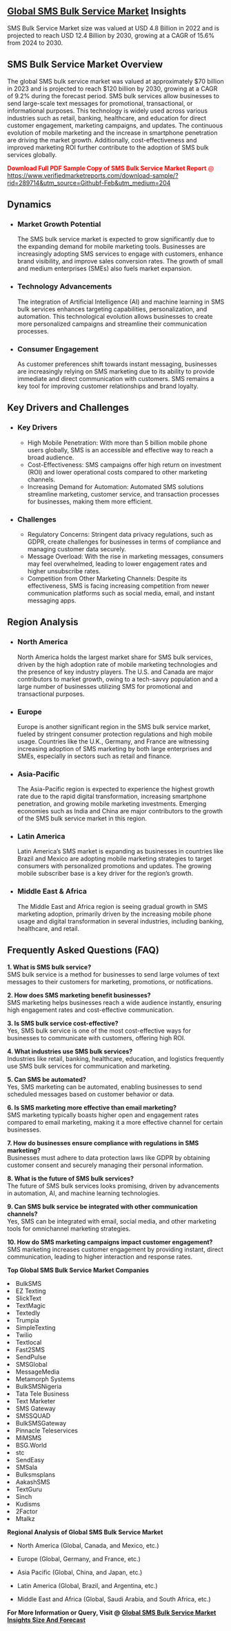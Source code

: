 <h2><a href="https://www.verifiedmarketreports.com/download-sample/?rid=289714&amp;utm_source=Githubf&amp;utm_medium=204" target="_blank">Global SMS Bulk Service Market</a> Insights</h2><p>SMS Bulk Service Market size was valued at USD 4.8 Billion in 2022 and is projected to reach USD 12.4 Billion by 2030, growing at a CAGR of 15.6% from 2024 to 2030.</p><p> <h2>SMS Bulk Service Market Overview</h2> <p>The global SMS bulk service market was valued at approximately $70 billion in 2023 and is projected to reach $120 billion by 2030, growing at a CAGR of 9.2% during the forecast period. SMS bulk services allow businesses to send large-scale text messages for promotional, transactional, or informational purposes. This technology is widely used across various industries such as retail, banking, healthcare, and education for direct customer engagement, marketing campaigns, and updates. The continuous evolution of mobile marketing and the increase in smartphone penetration are driving the market growth. Additionally, cost-effectiveness and improved marketing ROI further contribute to the adoption of SMS bulk services globally.</p> <p><p><span class=""><span style="color: #ff0000;"><strong>Download Full PDF Sample Copy of SMS Bulk Service Market Report</strong> @ </span><a href="https://www.verifiedmarketreports.com/download-sample/?rid=289714&amp;utm_source=Githubf-Feb&amp;utm_medium=204" target="_blank">https://www.verifiedmarketreports.com/download-sample/?rid=289714&amp;utm_source=Githubf-Feb&amp;utm_medium=204</a></span></p></p> <h2>Dynamics</h2> <ul> <li><h3>Market Growth Potential</h3> The SMS bulk service market is expected to grow significantly due to the expanding demand for mobile marketing tools. Businesses are increasingly adopting SMS services to engage with customers, enhance brand visibility, and improve sales conversion rates. The growth of small and medium enterprises (SMEs) also fuels market expansion.</li> <li><h3>Technology Advancements</h3> The integration of Artificial Intelligence (AI) and machine learning in SMS bulk services enhances targeting capabilities, personalization, and automation. This technological evolution allows businesses to create more personalized campaigns and streamline their communication processes.</li> <li><h3>Consumer Engagement</h3> As customer preferences shift towards instant messaging, businesses are increasingly relying on SMS marketing due to its ability to provide immediate and direct communication with customers. SMS remains a key tool for improving customer relationships and brand loyalty.</li> </ul> <h2>Key Drivers and Challenges</h2> <ul> <li><h3>Key Drivers</h3> <ul> <li>High Mobile Penetration: With more than 5 billion mobile phone users globally, SMS is an accessible and effective way to reach a broad audience.</li> <li>Cost-Effectiveness: SMS campaigns offer high return on investment (ROI) and lower operational costs compared to other marketing channels.</li> <li>Increasing Demand for Automation: Automated SMS solutions streamline marketing, customer service, and transaction processes for businesses, making them more efficient.</li> </ul> </li> <li><h3>Challenges</h3> <ul> <li>Regulatory Concerns: Stringent data privacy regulations, such as GDPR, create challenges for businesses in terms of compliance and managing customer data securely.</li> <li>Message Overload: With the rise in marketing messages, consumers may feel overwhelmed, leading to lower engagement rates and higher unsubscribe rates.</li> <li>Competition from Other Marketing Channels: Despite its effectiveness, SMS is facing increasing competition from newer communication platforms such as social media, email, and instant messaging apps.</li> </ul> </li> </ul> <h2>Region Analysis</h2> <ul> <li><h3>North America</h3> North America holds the largest market share for SMS bulk services, driven by the high adoption rate of mobile marketing technologies and the presence of key industry players. The U.S. and Canada are major contributors to market growth, owing to a tech-savvy population and a large number of businesses utilizing SMS for promotional and transactional purposes.</li> <li><h3>Europe</h3> Europe is another significant region in the SMS bulk service market, fueled by stringent consumer protection regulations and high mobile usage. Countries like the U.K., Germany, and France are witnessing increasing adoption of SMS marketing by both large enterprises and SMEs, especially in sectors such as retail and finance.</li> <li><h3>Asia-Pacific</h3> The Asia-Pacific region is expected to experience the highest growth rate due to the rapid digital transformation, increasing smartphone penetration, and growing mobile marketing investments. Emerging economies such as India and China are major contributors to the growth of the SMS bulk service market in this region.</li> <li><h3>Latin America</h3> Latin America’s SMS market is expanding as businesses in countries like Brazil and Mexico are adopting mobile marketing strategies to target consumers with personalized promotions and updates. The growing mobile subscriber base is a key driver for the region’s growth.</li> <li><h3>Middle East & Africa</h3> The Middle East and Africa region is seeing gradual growth in SMS marketing adoption, primarily driven by the increasing mobile phone usage and digital transformation in several industries, including banking, healthcare, and retail.</li> </ul> <h2>Frequently Asked Questions (FAQ)</h2> <p><strong>1. What is SMS bulk service?</strong><br> SMS bulk service is a method for businesses to send large volumes of text messages to their customers for marketing, promotions, or notifications.</p> <p><strong>2. How does SMS marketing benefit businesses?</strong><br> SMS marketing helps businesses reach a wide audience instantly, ensuring high engagement rates and cost-effective communication.</p> <p><strong>3. Is SMS bulk service cost-effective?</strong><br> Yes, SMS bulk service is one of the most cost-effective ways for businesses to communicate with customers, offering high ROI.</p> <p><strong>4. What industries use SMS bulk services?</strong><br> Industries like retail, banking, healthcare, education, and logistics frequently use SMS bulk services for communication and marketing.</p> <p><strong>5. Can SMS be automated?</strong><br> Yes, SMS marketing can be automated, enabling businesses to send scheduled messages based on customer behavior or data.</p> <p><strong>6. Is SMS marketing more effective than email marketing?</strong><br> SMS marketing typically boasts higher open and engagement rates compared to email marketing, making it a more effective channel for certain businesses.</p> <p><strong>7. How do businesses ensure compliance with regulations in SMS marketing?</strong><br> Businesses must adhere to data protection laws like GDPR by obtaining customer consent and securely managing their personal information.</p> <p><strong>8. What is the future of SMS bulk services?</strong><br> The future of SMS bulk services looks promising, driven by advancements in automation, AI, and machine learning technologies.</p> <p><strong>9. Can SMS bulk service be integrated with other communication channels?</strong><br> Yes, SMS can be integrated with email, social media, and other marketing tools for omnichannel marketing strategies.</p> <p><strong>10. How do SMS marketing campaigns impact customer engagement?</strong><br> SMS marketing increases customer engagement by providing instant, direct communication, leading to higher interaction and response rates.</p> </p><p><strong>Top Global SMS Bulk Service Market Companies</strong></p><div data-test-id=""><p><li>BulkSMS</li><li> EZ Texting</li><li> SlickText</li><li> TextMagic</li><li> Textedly</li><li> Trumpia</li><li> SimpleTexting</li><li> Twilio</li><li> Textlocal</li><li> Fast2SMS</li><li> SendPulse</li><li> SMSGlobal</li><li> MessageMedia</li><li> Metamorph Systems</li><li> BulkSMSNigeria</li><li> Tata Tele Business</li><li> Text Marketer</li><li> SMS Gateway</li><li> SMSSQUAD</li><li> BulkSMSGateway</li><li> Pinnacle Teleservices</li><li> MiMSMS</li><li> BSG.World</li><li> stc</li><li> SendEasy</li><li> SMSala</li><li> Bulksmsplans</li><li> AakashSMS</li><li> TextGuru</li><li> Sinch</li><li> Kudisms</li><li> 2Factor</li><li> Mtalkz</li></p><div><strong>Regional Analysis of&nbsp;Global SMS Bulk Service Market</strong></div><ul><li dir="ltr"><p dir="ltr">North America&nbsp;(Global, Canada, and Mexico, etc.)</p></li><li dir="ltr"><p dir="ltr">Europe (Global, Germany, and France, etc.)</p></li><li dir="ltr"><p dir="ltr">Asia Pacific&nbsp;(Global, China, and Japan, etc.)</p></li><li dir="ltr"><p dir="ltr">Latin America&nbsp;(Global, Brazil, and Argentina, etc.)</p></li><li dir="ltr">Middle East and Africa&nbsp;(Global, Saudi Arabia, and South Africa, etc.)</li></ul><p><strong>For More Information or Query, Visit @&nbsp;</strong><strong><a href="https://www.verifiedmarketreports.com/product/sms-bulk-service-market/?utm_source=Githubf&amp;utm_medium=204" target="_blank">Global SMS Bulk Service Market Insights Size And Forecast</a></strong></p></div>

